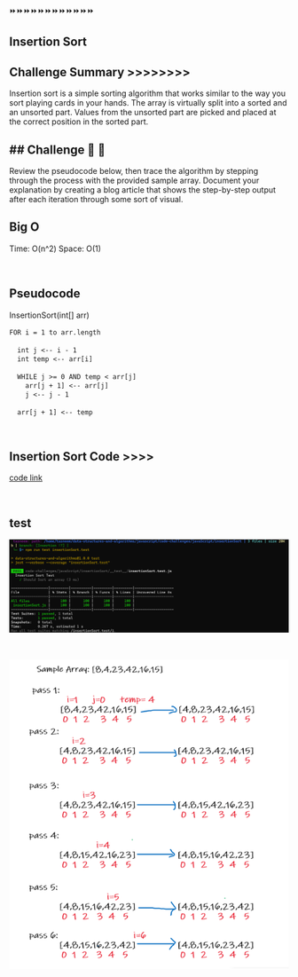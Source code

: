 ⏩⏩⏩⏩⏩⏩⏩⏩⏩⏩⏩⏩

## Insertion Sort

## Challenge Summary >>>>>>>>
Insertion sort is a simple sorting algorithm that works similar to the way you sort playing cards in your hands. The array is virtually split into a sorted and an unsorted part. Values from the unsorted part are picked and placed at the correct position in the sorted part.


## ## Challenge 💪 💪
Review the pseudocode below, then trace the algorithm by stepping through the process with the provided sample array. Document your explanation by creating a blog article that shows the step-by-step output after each iteration through some sort of visual.


## Big O
Time: O(n^2) Space: O(1)

<br>

## Pseudocode

  InsertionSort(int[] arr)

    FOR i = 1 to arr.length

      int j <-- i - 1
      int temp <-- arr[i]

      WHILE j >= 0 AND temp < arr[j]
        arr[j + 1] <-- arr[j]
        j <-- j - 1

      arr[j + 1] <-- temp

     
     
 <br>

 ## Insertion Sort Code >>>>

 [code link](./insertionSort.js)

<br>

## test 

![test done](../assest/testinsertionSort-done.png)


<br>


![sol](../assest/sol.png)